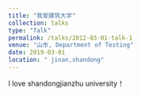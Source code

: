 ```yaml
---
title: "我爱建筑大学"
collection: talks
type: "Talk"
permalink: /talks/2012-03-01-talk-1
venue: "山东, Department of Testing"
date: 2019-03-01
location: " jinan,shandong"
---
```


I love shandongjianzhu university！
